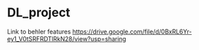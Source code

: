 # DL_project

Link to behler features https://drive.google.com/file/d/0BxRL6Yr-ey1_V0tSRFRDTlRkN28/view?usp=sharing
